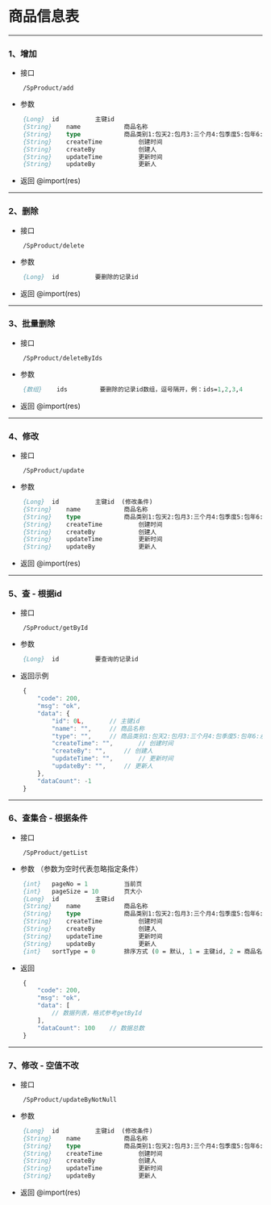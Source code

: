 # 商品信息表


---
### 1、增加
- 接口
``` api
	/SpProduct/add
```
- 参数
``` p
	{Long}	id			主键id 
	{String}	name			商品名称 
	{String}	type			商品类别1:包天2:包月3:三个月4:包季度5:包年6:永久 
	{String}	createTime			创建时间 
	{String}	createBy			创建人 
	{String}	updateTime			更新时间 
	{String}	updateBy			更新人 
```
- 返回 
@import(res)


--- 
### 2、删除
- 接口
``` api
	/SpProduct/delete
```
- 参数
``` p
	{Long}	id			要删除的记录id
```
- 返回
@import(res)


---
### 3、批量删除
- 接口
``` api
	/SpProduct/deleteByIds
```
- 参数
``` p
	{数组}	ids			要删除的记录id数组，逗号隔开，例：ids=1,2,3,4
```
- 返回
@import(res)


---
### 4、修改
- 接口
``` api
	/SpProduct/update
```
- 参数
``` p
	{Long}	id			主键id  (修改条件)
	{String}	name			商品名称 
	{String}	type			商品类别1:包天2:包月3:三个月4:包季度5:包年6:永久 
	{String}	createTime			创建时间 
	{String}	createBy			创建人 
	{String}	updateTime			更新时间 
	{String}	updateBy			更新人 
```
- 返回
@import(res)


---
### 5、查 - 根据id
- 接口
```  api 
	/SpProduct/getById
```
- 参数
``` p
	{Long}	id			要查询的记录id
```
- 返回示例
``` js
	{
		"code": 200,
		"msg": "ok",
		"data": {
			"id": 0L,		// 主键id
			"name": "",		// 商品名称
			"type": "",		// 商品类别1:包天2:包月3:三个月4:包季度5:包年6:永久
			"createTime": "",		// 创建时间
			"createBy": "",		// 创建人
			"updateTime": "",		// 更新时间
			"updateBy": "",		// 更新人
		},
		"dataCount": -1
	}
```


---
### 6、查集合 - 根据条件
- 接口
``` api
	/SpProduct/getList
```
- 参数 （参数为空时代表忽略指定条件）
``` p
	{int}	pageNo = 1			当前页
	{int}	pageSize = 10		页大小 
	{Long}	id			主键id 
	{String}	name			商品名称 
	{String}	type			商品类别1:包天2:包月3:三个月4:包季度5:包年6:永久 
	{String}	createTime			创建时间 
	{String}	createBy			创建人 
	{String}	updateTime			更新时间 
	{String}	updateBy			更新人 
	{int}	sortType = 0		排序方式 (0 = 默认, 1 = 主键id, 2 = 商品名称, 3 = 商品类别1:包天2:包月3:三个月4:包季度5:包年6:永久, 4 = 创建时间, 5 = 创建人, 6 = 更新时间, 7 = 更新人)
```
- 返回 
``` js
	{
		"code": 200,
		"msg": "ok",
		"data": [
			// 数据列表，格式参考getById 
		],
		"dataCount": 100	// 数据总数
	}
```




---
### 7、修改 - 空值不改
- 接口
``` api
	/SpProduct/updateByNotNull
```
- 参数
``` p
	{Long}	id			主键id  (修改条件)
	{String}	name			商品名称 
	{String}	type			商品类别1:包天2:包月3:三个月4:包季度5:包年6:永久 
	{String}	createTime			创建时间 
	{String}	createBy			创建人 
	{String}	updateTime			更新时间 
	{String}	updateBy			更新人 
```
- 返回
@import(res)







